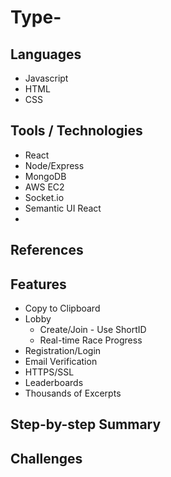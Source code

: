 # Type-

## Languages
- Javascript
- HTML
- CSS

## Tools / Technologies
- React
- Node/Express
- MongoDB
- AWS EC2
- Socket.io
- Semantic UI React
- 

## References

## Features
- Copy to Clipboard
- Lobby 
  - Create/Join - Use ShortID
  - Real-time Race Progress
- Registration/Login
- Email Verification
- HTTPS/SSL
- Leaderboards
- Thousands of Excerpts

## Step-by-step Summary

## Challenges

